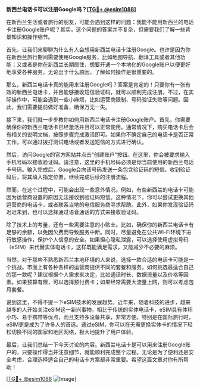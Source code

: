 **新西兰电话卡可以注册Google吗？[[TG💪+ @esim1088](https://t.me/s/esim1088)]**

在新西兰生活或者旅行的朋友，可能会遇到这样的问题：我能不能用新西兰的电话卡注册Google账户呢？其实，这个问题的答案并不复杂，但需要我们了解一些背景知识和操作细节。

首先，让我们来聊聊为什么有人会想用新西兰电话卡注册Google。也许是因为你在新西兰旅行期间需要使用Google服务，比如地图导航、翻译工具或者其他功能；又或者是你在新西兰长期居住，想要开通一个本地化的Google账户以便更好地享受各种服务。无论出于什么原因，了解如何操作是很重要的。

那么，新西兰电话卡真的能用来注册Google吗？答案是肯定的！只要你有一张有效的新西兰电话卡，并且能够接收短信验证码，就可以顺利完成注册。不过，在实际操作中，可能会遇到一些小麻烦，比如运营商限制、号码验证失败等问题。因此，我们需要提前做好准备，确保万无一失。

接下来，我们就一步步教你如何用新西兰电话卡注册Google账户。首先，你需要确保你的新西兰电话卡已经激活并且可以正常使用。通常情况下，购买电话卡后会有相关的说明文档，按照步骤完成激活即可。如果你不确定自己的电话卡是否正常工作，可以通过拨打测试电话或者发送短信的方式进行确认。

然后，访问Google的官方网站并点击“创建账户”按钮。在这里，你会被要求输入手机号码以接收验证码。请注意，这里的手机号码必须是你当前使用的新西兰电话卡号码。输入完成后，Google会向该号码发送一条包含验证码的短信。收到验证码后，将其填入指定位置，继续完成后续的注册流程。

然而，在这个过程中，可能会出现一些意外情况。例如，有些新西兰的电话卡可能因为运营商设置的原因无法接收到验证码短信。这种情况下，你可以尝试更换其他运营商的电话卡，或者联系当地的电信服务商寻求帮助。此外，如果你发现验证码迟迟未到，也可以选择通过语音通话的方式来接收验证码。

除了技术上的考量，还有一些需要注意的小贴士。比如，确保你的新西兰电话卡有足够的余额，以免因欠费而导致服务中断。同时，尽量避免在公共Wi-Fi环境下进行敏感操作，保护个人信息的安全。如果担心隐私泄露，可以选择使用虚拟号码（eSIM）来代替实体电话卡，这样既能满足需求，又能减少不必要的麻烦。

当然，对于那些不熟悉新西兰本地环境的人来说，选择一款合适的电话卡可能是一个挑战。市面上有各种各样的运营商提供不同的套餐和服务，如何挑选最适合自己的那一款呢？建议根据个人需求来决定，比如通话时长、数据流量以及价格等因素。如果预算有限，可以选择预付费卡；如果经常需要大流量上网，则可以考虑包月套餐。

说到这里，不得不提一下eSIM技术的发展趋势。近年来，随着科技的进步，越来越多的人开始关注eSIM这一新兴事物。相比于传统的实体电话卡，eSIM具有体积小巧、易于携带等优点，而且支持多设备共享，非常方便。特别是在国际旅行时，eSIM更是成为了许多人的首选。通过eSIM，你可以在无需更换实体卡的情况下轻松切换不同的国家和地区网络，极大地提升了用户体验。

最后，让我们总结一下今天讨论的内容。新西兰电话卡是可以用来注册Google账户的，只要操作得当并注意细节，就能顺利完成整个过程。无论是为了便利还是安全考虑，合理选择适合自己的电话卡方案都非常重要。希望这篇文章对你有所帮助！

[[TG💪+ @esim1088](https://t.me/s/esim1088) ![Image](https://i.postimg.cc/4NQfJmqS/Snipaste-2025-05-13-00-14-12.png)]